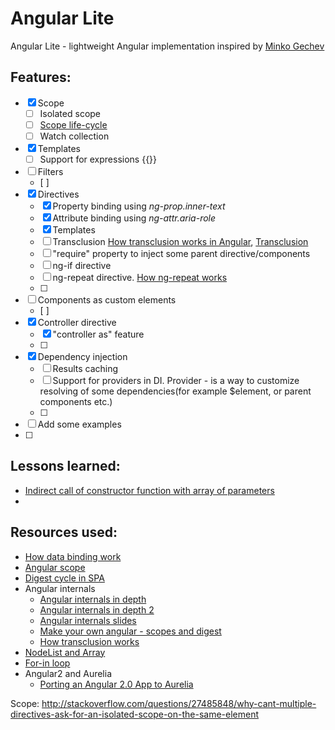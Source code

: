 
# Angular Lite

Angular Lite - lightweight Angular implementation inspired by [Minko Gechev](http://blog.mgechev.com/2015/03/09/build-learn-your-own-light-lightweight-angularjs)

## Features:
 - [x] Scope
   - [ ] Isolated scope
   - [ ] [Scope life-cycle](https://docs.angularjs.org/guide/scope)
   - [ ] Watch collection
 - [x] Templates
   - [ ] Support for expressions {{}}
 - [ ] Filters
   - [ ]
 - [x] Directives
   - [x] Property binding using *ng-prop.inner-text*
   - [x] Attribute binding using *ng-attr.aria-role*
   - [x] Templates
   - [ ] Transclusion [How transclusion works in Angular](http://teropa.info/blog/2015/06/09/transclusion.html), [Transclusion](https://docs.angularjs.org/api/ng/service/$compile#transclusion)
   - [ ] "require" property to inject some parent directive/components
   - [ ] ng-if directive
   - [ ] ng-repeat directive. [How ng-repeat works](https://code.angularjs.org/1.4.9/docs/guide/compiler)
   - [ ]
 - [ ] Components as custom elements
   - [ ]
 - [x] Controller directive
   - [x] "controller as" feature
   - [ ]
 - [x] Dependency injection
   - [ ] Results caching
   - [ ] Support for providers in DI. Provider - is a way to customize resolving of some dependencies(for example $element, or parent components etc.)
   - [ ]
 - [ ] Add some examples
 - [ ]

## Lessons learned:
 - [Indirect call of constructor function with array of parameters](http://stackoverflow.com/a/8843181)
 -

## Resources used:
 - [How data binding work](http://stackoverflow.com/questions/9682092/how-does-data-binding-work-in-angularjs/9693933#9693933)
 - [Angular scope](https://docs.angularjs.org/guide/scope)
 - [Digest cycle in SPA](http://blog.bguiz.com/post/60397801810/digest-cycles-in-single-page-apps/)
 - Angular internals
   - [Angular internals in depth](https://www.smashingmagazine.com/2015/01/angularjs-internals-in-depth/)
   - [Angular internals in depth 2](https://www.smashingmagazine.com/2015/11/angularjs-internals-in-depth-part-2/)
   - [Angular internals slides](http://cvuorinen.github.io/angularjs-internals-slides/#/)
   - [Make your own angular - scopes and digest](http://teropa.info/blog/2013/11/03/make-your-own-angular-part-1-scopes-and-digest.html)
   - [How transclusion works](http://teropa.info/blog/2015/06/09/transclusion.html)
 - [NodeList and Array](https://toddmotto.com/a-comprehensive-dive-into-nodelists-arrays-converting-nodelists-and-understanding-the-dom/)
 - [For-in loop](https://developer.mozilla.org/en-US/docs/Web/JavaScript/Reference/Statements/for...in)
 - Angular2 and Aurelia
   - [Porting an Angular 2.0 App to Aurelia](http://eisenbergeffect.bluespire.com/porting-an-angular-2-0-app-to-aurelia/)

Scope:
http://stackoverflow.com/questions/27485848/why-cant-multiple-directives-ask-for-an-isolated-scope-on-the-same-element
